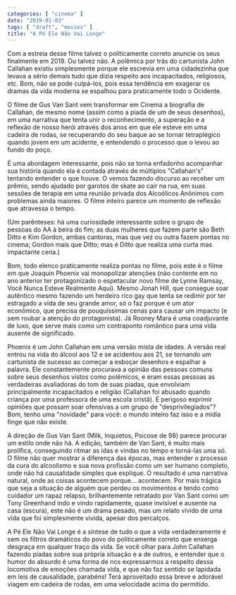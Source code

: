 ```yaml
---
categories: [ "cinema" ]
date: "2019-01-03"
tags: [ "draft", "movies" ]
title: "A Pé Ele Não Vai Longe"
---
```

Com a estreia desse filme talvez o politicamente correto anuncie os seus
finalmente em 2019. Ou talvez não. A polêmica por trás do cartunista
John Callahan existiu simplesmente porque ele escrevia em uma cidadezinha
que levava a sério demais tudo que dizia respeito aos incapacitados,
religiosos, etc. Bom, não se pode culpá-los, pois essa tendência em
exagerar os dramas da vida moderna se espalhou para praticamente todo
o Ocidente.

O filme de Gus Van Sant vem transformar em Cinema a biografia de Callahan,
de mesmo nome (assim como a piada de um de seus desenhos), em uma
narrativa que tenta unir o reconhecimento, a superação e a reflexão de
nosso herói através dos anos em que ele esteve em uma cadeira de rodas,
se recuperando do seu baque ao se tornar tetraplégico quando jovem em
um acidente, e entendendo o processo que o levou ao fundo do poço.

É uma abordagem interessante, pois não se torna enfadonho acompanhar
sua história quando ela é contada através de múltiplos "Callahan's"
tentando entender o que houve. O vemos fazendo discurso ao receber
um prêmio, sendo ajudado por garotos de skate ao cair na rua, em suas
sessões de terapia em uma reunião privada dos Alcoólicos Anônimos com
problemas ainda maiores. O filme inteiro parece um momento de reflexão
que atravessa o tempo.

(Um parênteses: há uma curiosidade interessante sobre o grupo de pessoas
do AA à beira do fim; as duas mulheres que fazem parte são Beth Ditto e
Kim Gordon, ambas cantoras, mas que vez ou outra fazem pontas no cinema;
Gordon mais que Ditto; mas é Ditto que realiza uma curta mas impactante
cena.)

Bom, todo elenco praticamente realiza pontas no filme, pois este é o
filme em que Joaquin Phoenix vai monopolizar atenções (não contente
em no ano anterior ter protagonizado o espetacular novo filme de Lynne
Ramsay, Você Nunca Esteve Realmente Aqui). Mesmo Jonah Hill, que consegue
soar autêntico mesmo fazendo um herdeiro rico gay que tenta se redimir
por ter estragado a vida de seu grande amor, só o faz porque é um ator
econômico, que precisa de pouquíssimas cenas para causar um impacto
(e sem roubar a atenção do protagonista). Já Rooney Mara é uma
coadjuvante de luxo, que serve mais como um contraponto romântico para
uma vida ausente de significado.

Phoenix é um John Callahan em uma versão mista de idades. A versão
real entrou na vida do álcool aos 12 e se acidentou aos 21, se
tornando um cartunista de sucesso ao começar a esboçar desenhos
e espalhar a palavra. Ele constantemente procurava a opinião das
pessoas comuns sobre seus desenhos vistos como polêmicos, e eram essas
pessoas as verdadeiras avaliadoras do tom de suas piadas, que envolviam
principalmente incapacitados e religião (Callahan foi abusado quando
criança por uma professora de uma escola cristã). É perigoso exprimir
opiniões que possam soar ofensivas a um grupo de "desprivilegiados"? Bom,
tenho uma "novidade" para você: o mundo inteiro faz isso e a mídia
finge que não existe.

A direção de Gus Van Sant (Milk, Inquietos, Psicose de 98) parece
procurar um estilo onde não há. A edição, também de Van Sant,
é muito mais prolífica, conseguindo ritmar as idas e vindas no
tempo e torná-las uma só. O filme não quer mostrar a diferença
das épocas, mas entender o processo da cura do alcoolismo e sua nova
profissão como um ser humano completo, onde não há causalidade
simples que explique. O resultado é uma narrativa natural, onde as
coisas acontecem porque... acontecem. Por mais trágica que seja a
situação de alguém que perdeu os movimentos e tendo como cuidador
um rapaz relapso, brilhantemente retratado por Van Sant como um Tony
Greenhand indo e vindo rapidamente, quase invisível e ausente na casa
(escura), este não é um drama pesado, mas um relato vívido de uma
vida que foi simplesmente vivida, apesar dos percalços.

A Pé Ele Não Vai Longe é a síntese de tudo o que a vida
verdadeiramente é sem os filtros dramáticos do povo do politicamente
correto que enxerga desgraça em qualquer traço da vida. Se você
olhar para John Callahan fazendo piadas sobre sua própria situação
e a de outros, e entender que o humor do absurdo é uma forma de nos
expressarmos a respeito dessa locomotiva de emoções chamada vida, e que
não faz sentido se lapidada em leis de causalidade, parabéns! Terá
aproveitado essa breve e adorável viagem em cadeira de rodas, em uma
velocidade acima do permitido.
